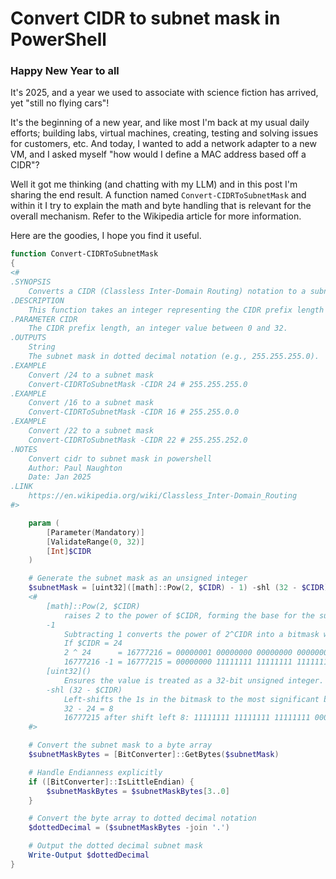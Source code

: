 # Convert CIDR to subnet mask in PowerShell

### Happy New Year to all
It's 2025, and a year we used to associate with science fiction has arrived, yet "still no flying cars"!

It's the beginning of a new year, and like most I'm back at my usual daily efforts; building labs, virtual machines, creating, testing and solving issues for customers, etc. And today, I wanted to add a network adapter to a new VM, and I asked myself "how would I define a MAC address based off a CIDR"?

Well it got me thinking (and chatting with my LLM) and in this post I'm sharing the end result. A function named `Convert-CIDRToSubnetMask` and within it I try to explain the math and byte handling that is relevant for the overall mechanism. Refer to the Wikipedia article for more information.

Here are the goodies, I hope you find it useful.
```powershell
function Convert-CIDRToSubnetMask
{
<#
.SYNOPSIS
    Converts a CIDR (Classless Inter-Domain Routing) notation to a subnet mask in dotted decimal format.
.DESCRIPTION
    This function takes an integer representing the CIDR prefix length (0-32) and returns the corresponding subnet mask in dotted decimal format (e.g., 255.255.255.0 for /24).
.PARAMETER CIDR
    The CIDR prefix length, an integer value between 0 and 32.
.OUTPUTS
    String
    The subnet mask in dotted decimal notation (e.g., 255.255.255.0).
.EXAMPLE
    Convert /24 to a subnet mask
    Convert-CIDRToSubnetMask -CIDR 24 # 255.255.255.0
.EXAMPLE
    Convert /16 to a subnet mask
    Convert-CIDRToSubnetMask -CIDR 16 # 255.255.0.0
.EXAMPLE
    Convert /22 to a subnet mask
    Convert-CIDRToSubnetMask -CIDR 22 # 255.255.252.0
.NOTES
    Convert cidr to subnet mask in powershell
    Author: Paul Naughton
    Date: Jan 2025
.LINK
    https://en.wikipedia.org/wiki/Classless_Inter-Domain_Routing
#>

    param (
        [Parameter(Mandatory)]
        [ValidateRange(0, 32)]
        [Int]$CIDR
    )

    # Generate the subnet mask as an unsigned integer
    $subnetMask = [uint32]([math]::Pow(2, $CIDR) - 1) -shl (32 - $CIDR)
    <#
        [math]::Pow(2, $CIDR)
            raises 2 to the power of $CIDR, forming the base for the subnet mask calculation.
        -1
            Subtracting 1 converts the power of 2^CIDR into a bitmask with $CIDR number of 1s in binary.
            If $CIDR = 24
            2 ^ 24      = 16777216 = 00000001 00000000 00000000 00000000
            16777216 -1 = 16777215 = 00000000 11111111 11111111 11111111
        [uint32]()
            Ensures the value is treated as a 32-bit unsigned integer. Otherwise its a double which is not ok for the operations that follow.
        -shl (32 - $CIDR)
            Left-shifts the 1s in the bitmask to the most significant bits, forming a valid subnet mask.
            32 - 24 = 8
            16777215 after shift left 8: 11111111 11111111 11111111 00000000
    #>

    # Convert the subnet mask to a byte array
    $subnetMaskBytes = [BitConverter]::GetBytes($subnetMask)

    # Handle Endianness explicitly
    if ([BitConverter]::IsLittleEndian) {
        $subnetMaskBytes = $subnetMaskBytes[3..0]
    }

    # Convert the byte array to dotted decimal notation
    $dottedDecimal = ($subnetMaskBytes -join '.')

    # Output the dotted decimal subnet mask
    Write-Output $dottedDecimal
}
```